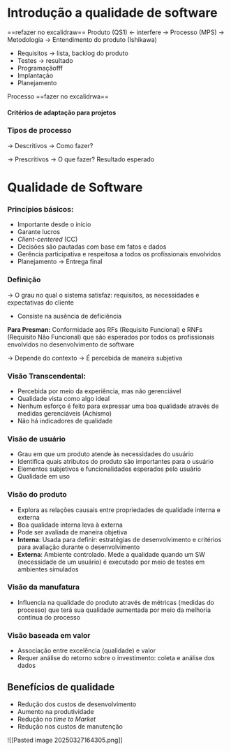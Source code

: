 # Introdução a qualidade de software

==refazer no excalidraw==
Produto (QS1) <- interfere -> Processo (MPS) -> Metodologia -> Entendimento do produto (Ishikawa) 

- Requisitos -> lista, backlog do produto 
- Testes -> resultado 
- Programaçãofff
- Implantação
- Planejamento

Processo 
==fazer no excalidrwa==


#### Critérios de adaptação para projetos

### Tipos de processo 
-> Descritivos -> Como fazer?

-> Prescritivos -> O que fazer?
Resultado esperado

# Qualidade de Software

### Princípios básicos:
- Importante desde o início
- Garante lucros
- *Client-centered* (CC)
- Decisões são pautadas com base em fatos e dados
- Gerência participativa e respeitosa a todos os profissionais envolvidos
- Planejamento -> Entrega final
### Definição
-> O grau no qual o sistema satisfaz: requisitos, as necessidades e expectativas do cliente
- Consiste na ausência de deficiência

**Para Presman:** 
Conformidade aos RFs (Requisito Funcional) e RNFs (Requisito Não Funcional) que são esperados por todos os profissionais envolvidos no desenvolvimento de software

-> Depende do contexto
-> É percebida de maneira subjetiva

### Visão Transcendental:
- Percebida por meio da experiência, mas não gerenciável
- Qualidade vista como algo ideal
- Nenhum esforço é feito para expressar uma boa qualidade através de medidas gerenciáveis (Achismo)
- Não há indicadores de qualidade

### Visão de usuário
- Grau em que um produto atende às necessidades do usuário
- Identifica quais atributos do produto são importantes para o usuário
- Elementos subjetivos e funcionalidades esperados pelo usuário
- Qualidade em uso

### Visão do produto
- Explora as relações causais entre propriedades de qualidade interna e externa 
- Boa qualidade interna leva à externa
- Pode ser avaliada de maneira objetiva
- **Interna**: Usada para definir: estratégias de desenvolvimento e critérios para avaliação durante o desenvolvimento
- **Externa**: Ambiente controlado. Mede a qualidade quando um SW (necessidade de um usuário) é executado por meio de testes em ambientes simulados 

### Visão da manufatura
- Influencia na qualidade do produto através de métricas (medidas do processo) que terá sua qualidade aumentada por meio da melhoria contínua do processo

### Visão baseada em valor
- Associação entre excelência (qualidade) e valor
- Requer análise do retorno sobre o investimento: coleta e análise dos dados

## Benefícios de qualidade
- Redução dos custos de desenvolvimento
- Aumento na produtividade
- Redução no *time to Market*
- Redução nos custos de manutenção

![[Pasted image 20250327164305.png]]
